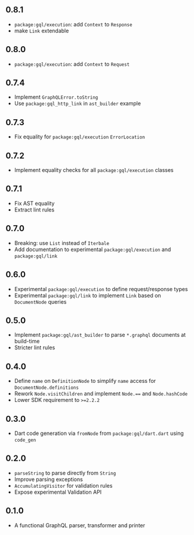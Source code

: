 ## 0.8.1

- `package:gql/execution`: add `Context` to `Response`
- make `Link` extendable

## 0.8.0

- `package:gql/execution`: add `Context` to `Request`

## 0.7.4

- Implement `GraphQLError.toString`
- Use `package:gql_http_link` in `ast_builder` example

## 0.7.3

- Fix equality for `package:gql/execution` `ErrorLocation`

## 0.7.2

- Implement equality checks for all `package:gql/execution` classes

## 0.7.1

- Fix AST equality
- Extract lint rules

## 0.7.0

- Breaking: use `List` instead of `Iterbale`
- Add documentation to experimental `package:gql/execution` and `package:gql/link`

## 0.6.0

- Experimental `package:gql/execution` to define request/response types
- Experimental `package:gql/link` to implement `Link` based on `DocumentNode` queries

## 0.5.0

- Implement `package:gql/ast_builder` to parse `*.graphql` documents at build-time
- Stricter lint rules

## 0.4.0

- Define `name` on `DefinitionNode` to simplify `name` access for `DocumentNode.definitions`
- Rework `Node.visitChildren` and implement `Node.==` and `Node.hashCode`
- Lower SDK requirement to `>=2.2.2`

## 0.3.0

- Dart code generation via `fromNode` from `package:gql/dart.dart` using `code_gen`

## 0.2.0

- `parseString` to parse directly from `String`
- Improve parsing exceptions
- `AccumulatingVisitor` for validation rules
- Expose experimental Validation API

## 0.1.0

- A functional GraphQL parser, transformer and printer
